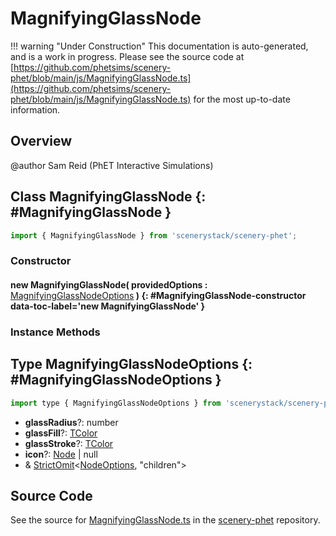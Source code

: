 # MagnifyingGlassNode

!!! warning "Under Construction"
    This documentation is auto-generated, and is a work in progress. Please see the source code at
    [https://github.com/phetsims/scenery-phet/blob/main/js/MagnifyingGlassNode.ts](https://github.com/phetsims/scenery-phet/blob/main/js/MagnifyingGlassNode.ts) for the most up-to-date information.

## Overview


@author Sam Reid (PhET Interactive Simulations)

## Class MagnifyingGlassNode {: #MagnifyingGlassNode }


```js
import { MagnifyingGlassNode } from 'scenerystack/scenery-phet';
```
### Constructor

#### new MagnifyingGlassNode( providedOptions : <span style="font-weight: 400;">[MagnifyingGlassNodeOptions](../scenery-phet/MagnifyingGlassNode.md#MagnifyingGlassNodeOptions)</span> ) {: #MagnifyingGlassNode-constructor data-toc-label='new MagnifyingGlassNode' }

### Instance Methods





## Type MagnifyingGlassNodeOptions {: #MagnifyingGlassNodeOptions }


```js
import type { MagnifyingGlassNodeOptions } from 'scenerystack/scenery-phet';
```


- **glassRadius**?: <span style="color: hsla(calc(var(--md-hue) + 180deg),80%,40%,1);">number</span>
- **glassFill**?: [TColor](../scenery/TColor.md)
- **glassStroke**?: [TColor](../scenery/TColor.md)
- **icon**?: [Node](../scenery/Node.md) | <span style="color: hsla(calc(var(--md-hue) + 180deg),80%,40%,1);">null</span>
- &amp; [StrictOmit](../phet-core/StrictOmit.md)&lt;[NodeOptions](../scenery/Node.md#NodeOptions), "children"&gt;




## Source Code

See the source for [MagnifyingGlassNode.ts](https://github.com/phetsims/scenery-phet/blob/main/js/MagnifyingGlassNode.ts) in the [scenery-phet](https://github.com/phetsims/scenery-phet) repository.
